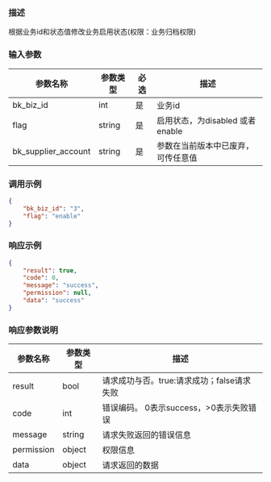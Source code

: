 ### 描述

根据业务id和状态值修改业务启用状态(权限：业务归档权限)

### 输入参数

| 参数名称                | 参数类型   | 必选 | 描述                      |
|---------------------|--------|----|-------------------------|
| bk_biz_id           | int    | 是  | 业务id                    |
| flag                | string | 是  | 启用状态，为disabled 或者enable |
| bk_supplier_account | string | 是  | 参数在当前版本中已废弃，可传任意值       |

### 调用示例

```json
{
    "bk_biz_id": "3",
    "flag": "enable"
}
```

### 响应示例

```json
{
    "result": true,
    "code": 0,
    "message": "success",
    "permission": null,
    "data": "success"
}
```

### 响应参数说明

| 参数名称       | 参数类型   | 描述                         |
|------------|--------|----------------------------|
| result     | bool   | 请求成功与否。true:请求成功；false请求失败 |
| code       | int    | 错误编码。 0表示success，>0表示失败错误  |
| message    | string | 请求失败返回的错误信息                |
| permission | object | 权限信息                       |
| data       | object | 请求返回的数据                    |
